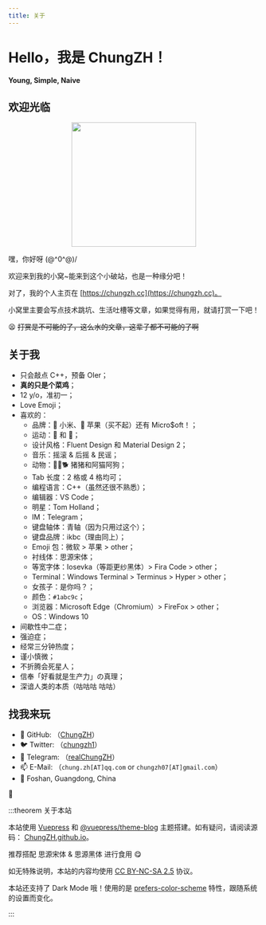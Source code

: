 ```yaml
---
title: 关于
---
```


# Hello，我是 ChungZH！

**Young, Simple, Naive**

## 欢迎光临

<img style="display:block; margin:0 auto;" src="https://s1.ax1x.com/2020/04/19/JuatAg.gif" width="250px"/>

嘿，你好呀 \(@^0^@)/

欢迎来到我的小窝~能来到这个小破站，也是一种缘分吧！

对了，我的个人主页在 [https://chungzh.cc](https://chungzh.cc)。

小窝里主要会写点技术跳坑、生活吐槽等文章，如果觉得有用，就请打赏一下吧！

<Donate/>

😫 ~~打赏是不可能的了，这么水的文章，这辈子都不可能的了啊~~

## 关于我

- 只会敲点 C++，预备 OIer；
- **真的只是个菜鸡**；
- 12 y/o，准初一；
- Love Emoji；
- 喜欢的：
  - 品牌：🐒 小米、🍎 苹果（买不起）还有 Micro\$oft！；
  - 运动：🏓 和 🏸；
  - 设计风格：Fluent Design 和 Material Design 2；
  - 音乐：摇滚 & 后摇 & 民谣；
  - 动物：🐖🐱🐕 猪猪和阿猫阿狗；
  - Tab 长度：2 格或 4 格均可；
  - 编程语言：C++（虽然还很不熟悉）；
  - 编辑器：VS Code；
  - 明星：Tom Holland；
  - IM：Telegram；
  - 键盘轴体：青轴（因为只用过这个）；
  - 键盘品牌：ikbc（理由同上）；
  - Emoji 包：微软 > 苹果 > other；
  - 衬线体：思源宋体；
  - 等宽字体：Iosevka（等距更纱黑体）> Fira Code > other；
  - Terminal：Windows Terminal > Terminus > Hyper > other；
  - 女孩子：是你吗？；
  - 颜色：`#1abc9c`；
  - 浏览器：Microsoft Edge（Chromium）> FireFox > other；
  - OS：Windows 10
- 间歇性中二症；
- 强迫症；
- 经常三分钟热度；
- 谨小慎微；
- 不折腾会死星人；
- 信奉「好看就是生产力」の真理；
- 深谙人类的本质（咕咕咕 咕咕）

## 找我来玩

- 🐙 GitHub: （[ChungZH](https://github.com/ChungZH)）
- 🐦 Twitter: （[chungzh1](https://twitter.com/chungzh1)）
- 🛫 Telegram: （[realChungZH](https://t.me/realChungZH)）
- 📫 E-Mail: （`chung.zh[AT]qq.com` or `chungzh07[AT]gmail.com`）
- 🚩 Foshan, Guangdong, China

💪

:::theorem 关于本站

本站使用 [Vuepress](https://github.com/vuejs/vuepress) 和 [@vuepress/theme-blog](https://github.com/vuepressjs/vuepress-theme-blog/) 主题搭建。如有疑问，请阅读源码： [ChungZH.github.io](https://github.com/ChungZH/ChungZH.github.io)。

推荐搭配 思源宋体 & 思源黑体 进行食用 😋

如无特殊说明，本站的内容均使用 [CC BY-NC-SA 2.5](https://creativecommons.org/licenses/by-nc-sa/2.5/cn/) 协议。

本站还支持了 Dark Mode 哦！使用的是 [prefers-color-scheme](https://developer.mozilla.org/zh-CN/docs/Web/CSS/@media/prefers-color-scheme) 特性，跟随系统的设置而变化。

:::
